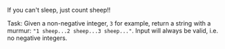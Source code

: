 If you can't sleep, just count sheep!!

Task:
Given a non-negative integer, ``3`` for example, return a string with a murmur: ``"1 sheep...2 sheep...3 sheep..."``. Input will always be valid, i.e. no negative integers.

